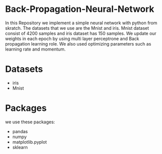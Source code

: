 # Back-Propagation-Neural-Network
In this Repository we implement a simple neural network with python from skratch. The datasets that we use are the Mnist and iris. Mnist dataset consist of 4200 samples and iris dataset has 150 samples. We update our weights in each epoch by using multi layer perceptrone and Back propagation learning role. We also used optimizing parameters such as learning rate and momentum.

# Datasets
- iris
- Mnist


# Packages
we use these packages:
- pandas
- numpy
- matplotlib.pyplot 
- sklearn

